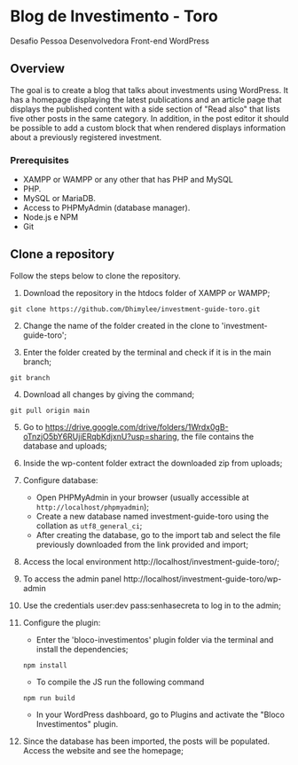 # Blog de Investimento - Toro
Desafio Pessoa Desenvolvedora Front-end WordPress


## Overview
The goal is to create a blog that talks about investments using WordPress. It has a homepage displaying the latest publications and an article page that displays the published content with a side section of "Read also" that lists five other posts in the same category. In addition, in the post editor it should be possible to add a custom block that when rendered displays information about a previously registered investment.

### Prerequisites
-   XAMPP or WAMPP or any other that has PHP and MySQL
-   PHP.
-   MySQL or MariaDB.
-   Access to PHPMyAdmin (database manager).
-   Node.js e NPM
-   Git

## Clone a repository

Follow the steps below to clone the repository.

1. Download the repository in the htdocs folder of XAMPP or WAMPP;
```
git clone https://github.com/Dhimylee/investment-guide-toro.git
```

2. Change the name of the folder created in the clone to 'investment-guide-toro';

3. Enter the folder created by the terminal and check if it is in the main branch;
```
git branch
```

4. Download all changes by giving the command;
```
git pull origin main
```
5. Go to https://drive.google.com/drive/folders/1Wrdx0gB-oTnzjO5bY6RUjiERqbKdjxnU?usp=sharing, the file contains the database and uploads;

6. Inside the wp-content folder extract the downloaded zip from uploads;

7. Configure database:
    -   Open PHPMyAdmin in your browser (usually accessible at `http://localhost/phpmyadmin`);
    -   Create a new database named investment-guide-toro using the collation as `utf8_general_ci`;
    -   After creating the database, go to the import tab and select the file previously downloaded from the link provided and import;
    
8. Access the local environment http://localhost/investment-guide-toro/;

9. To access the admin panel http://localhost/investment-guide-toro/wp-admin

10. Use the credentials user:dev pass:senhasecreta to log in to the admin;

11. Configure the plugin:
    - Enter the 'bloco-investimentos' plugin folder via the terminal and install the dependencies;
    ```
    npm install
    ```
    - To compile the JS run the following command
    ```
    npm run build
    ```
    - In your WordPress dashboard, go to Plugins and activate the "Bloco Investimentos" plugin.

12. Since the database has been imported, the posts will be populated. Access the website and see the homepage;

